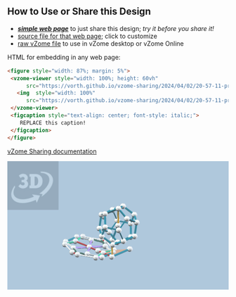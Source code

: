 
## How to Use or Share this Design

 - [***simple web page***](<https://vorth.github.io/vzome-sharing/2024/04/02/20-57-11-projection-demo-for-paul/>) to just share this design; *try it before you share it!*
 - [source file for that web page](<https://github.com/vorth/vzome-sharing/edit/main/2024/04/02/20-57-11-projection-demo-for-paul/index.md>); click to customize
 - [raw vZome file](<https://raw.githubusercontent.com/vorth/vzome-sharing/main/2024/04/02/20-57-11-projection-demo-for-paul/projection-demo-for-paul.vZome>) to use in vZome desktop or vZome Online
 
 HTML for embedding in any web page:
 ```html
<figure style="width: 87%; margin: 5%">
  <vzome-viewer style="width: 100%; height: 60vh"
       src="https://vorth.github.io/vzome-sharing/2024/04/02/20-57-11-projection-demo-for-paul/projection-demo-for-paul.vZome" >
    <img  style="width: 100%"
       src="https://vorth.github.io/vzome-sharing/2024/04/02/20-57-11-projection-demo-for-paul/projection-demo-for-paul.png" >
  </vzome-viewer>
  <figcaption style="text-align: center; font-style: italic;">
     REPLACE this caption!
  </figcaption>
</figure>
 ```

[vZome Sharing documentation](https://vzome.github.io/vzome/sharing.html#how-it-works)

![Image](<projection-demo-for-paul.png>)

